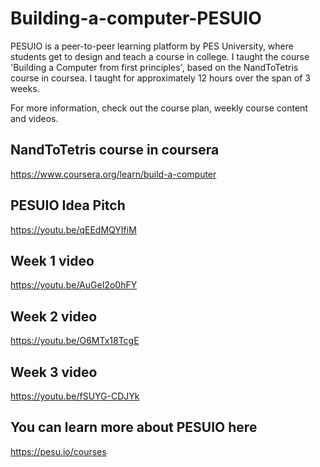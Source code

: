 # Building-a-computer-PESUIO

PESUIO is a peer-to-peer learning platform by PES University, where students get to design and teach a course in college. I taught the course 'Building a Computer from first principles', based on the NandToTetris course in coursea. I taught for approximately 12 hours over the span of 3 weeks.

For more information, check out the course plan, weekly course content and videos.

## NandToTetris course in coursera
https://www.coursera.org/learn/build-a-computer

## PESUIO Idea Pitch
https://youtu.be/qEEdMQYIfiM

## Week 1 video
https://youtu.be/AuGeI2o0hFY

## Week 2 video
https://youtu.be/O6MTx18TcgE

## Week 3 video
https://youtu.be/fSUYG-CDJYk

## You can learn more about PESUIO here
https://pesu.io/courses
